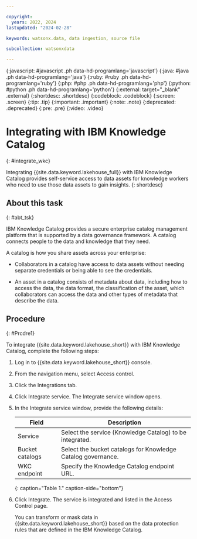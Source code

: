 ```yaml
---

copyright:
  years: 2022, 2024
lastupdated: "2024-02-28"

keywords: watsonx.data, data ingestion, source file

subcollection: watsonxdata

---
```


{:javascript: #javascript .ph data-hd-programlang='javascript'}
{:java: #java .ph data-hd-programlang='java'}
{:ruby: #ruby .ph data-hd-programlang='ruby'}
{:php: #php .ph data-hd-programlang='php'}
{:python: #python .ph data-hd-programlang='python'}
{:external: target="_blank" .external}
{:shortdesc: .shortdesc}
{:codeblock: .codeblock}
{:screen: .screen}
{:tip: .tip}
{:important: .important}
{:note: .note}
{:deprecated: .deprecated}
{:pre: .pre}
{:video: .video}

# Integrating with IBM Knowledge Catalog
{: #integrate_wkc}

Integrating {{site.data.keyword.lakehouse_full}} with IBM Knowledge Catalog provides self-service access to data assets for knowledge workers who need to use those data assets to gain insights.
{: shortdesc}

## About this task
{: #abt_tsk}

IBM Knowledge Catalog provides a secure enterprise catalog management platform that is supported by a data governance framework. A catalog connects people to the data and knowledge that they need.

A catalog is how you share assets across your enterprise:

- Collaborators in a catalog have access to data assets without needing separate credentials or being able to see the credentials.

- An asset in a catalog consists of metadata about data, including how to access the data, the data format, the classification of the asset, which collaborators can access the data and other types of metadata that describe the data.

## Procedure
{: #Prcdre1}

To integrate {{site.data.keyword.lakehouse_short}} with IBM Knowledge Catalog, complete the following steps:

1. Log in to {{site.data.keyword.lakehouse_short}} console.
2. From the navigation menu, select Access control.
3. Click the Integrations tab.
4. Click Integrate service. The Integrate service window opens.
5. In the Integrate service window, provide the following details:

   | Field           | Description        |
   |------------------|--------------------|
   | Service     | Select the service (Knowledge Catalog) to be integrated. |
   | Bucket catalogs      | Select the bucket catalogs for Knowledge Catalog governance. |
   | WKC endpoint            | Specify the Knowledge Catalog endpoint URL. |
   {: caption="Table 1." caption-side="bottom"}

6. Click Integrate.
   The service is integrated and listed in the Access Control page.

   You can transform or mask data in {{site.data.keyword.lakehouse_short}} based on the data protection rules that are defined in the IBM Knowledge Catalog.
